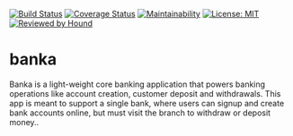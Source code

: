 [![Build Status](https://travis-ci.com/victor-nach/banka.svg?branch=develop)](https://travis-ci.com/victor-nach/banka) [![Coverage Status](https://coveralls.io/repos/github/victor-nach/banka/badge.svg?branch=develop)](https://coveralls.io/github/victor-nach/banka?branch=develop) [![Maintainability](https://api.codeclimate.com/v1/badges/49456a0d56a13ebb4ab5/maintainability)](https://codeclimate.com/github/victor-nach/banka/maintainability) [![License: MIT](https://img.shields.io/badge/License-MIT-yellow.svg)](https://opensource.org/licenses/MIT) [![Reviewed by Hound](https://img.shields.io/badge/Reviewed_by-Hound-8E64B0.svg)](https://houndci.com)
# banka
Banka is a light-weight core banking application that powers banking operations like account creation, customer deposit and withdrawals. This app is meant to support a single bank, where users can signup and create bank accounts online, but must visit the branch to withdraw or deposit money..
